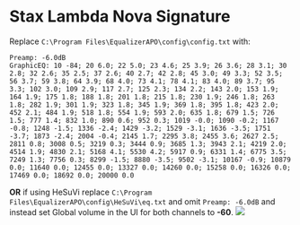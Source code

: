 # Stax Lambda Nova Signature
Replace `C:\Program Files\EqualizerAPO\config\config.txt` with:
```
Preamp: -6.0dB
GraphicEQ: 10 -84; 20 6.0; 22 5.0; 23 4.6; 25 3.9; 26 3.6; 28 3.1; 30 2.8; 32 2.6; 35 2.5; 37 2.6; 40 2.7; 42 2.8; 45 3.0; 49 3.3; 52 3.5; 56 3.7; 59 3.8; 64 3.9; 68 4.0; 73 4.1; 78 4.1; 83 4.0; 89 3.7; 95 3.3; 102 3.0; 109 2.9; 117 2.7; 125 2.3; 134 2.2; 143 2.0; 153 1.9; 164 1.9; 175 1.8; 188 1.8; 201 1.8; 215 1.8; 230 1.9; 246 1.8; 263 1.8; 282 1.9; 301 1.9; 323 1.8; 345 1.9; 369 1.8; 395 1.8; 423 2.0; 452 2.1; 484 1.9; 518 1.8; 554 1.9; 593 2.0; 635 1.8; 679 1.5; 726 1.5; 777 1.4; 832 1.0; 890 0.6; 952 0.3; 1019 -0.0; 1090 -0.2; 1167 -0.8; 1248 -1.5; 1336 -2.4; 1429 -3.2; 1529 -3.1; 1636 -3.5; 1751 -3.7; 1873 -2.4; 2004 -0.4; 2145 1.7; 2295 3.8; 2455 3.6; 2627 2.5; 2811 0.8; 3008 0.5; 3219 0.3; 3444 0.9; 3685 1.3; 3943 2.1; 4219 2.0; 4514 1.9; 4830 2.1; 5168 4.1; 5530 4.2; 5917 0.9; 6331 1.4; 6775 3.5; 7249 1.3; 7756 0.3; 8299 -1.5; 8880 -3.5; 9502 -3.1; 10167 -0.9; 10879 0.0; 11640 0.0; 12455 0.0; 13327 0.0; 14260 0.0; 15258 0.0; 16326 0.0; 17469 0.0; 18692 0.0; 20000 0.0
```
**OR** if using HeSuVi replace `C:\Program Files\EqualizerAPO\config\HeSuVi\eq.txt` and omit `Preamp: -6.0dB` and instead set Global volume in the UI for both channels to **-60**.
![](https://raw.githubusercontent.com/jaakkopasanen/AutoEq/master/results/SBAF-Serious/innerfidelity/onear/Stax%20Lambda%20Nova%20Signature/Stax%20Lambda%20Nova%20Signature.png)